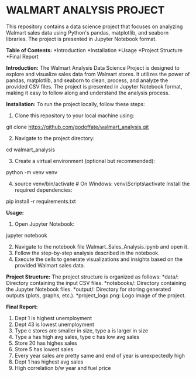 # **WALMART ANALYSIS PROJECT**

This repository contains a data science project that focuses on analyzing Walmart sales data using Python's pandas, matplotlib, and seaborn libraries. The project is presented in Jupyter Notebook format.

**Table of Contents:**
*Introduction
*Installation
*Usage
*Project Structure
*Final Report

**Introduction:**
The Walmart Analysis Data Science Project is designed to explore and visualize sales data from Walmart stores. It utilizes the power of pandas, matplotlib, and seaborn to clean, process, and analyze the provided CSV files. The project is presented in Jupyter Notebook format, making it easy to follow along and understand the analysis process.

**Installation:**
To run the project locally, follow these steps:

1) Clone this repository to your local machine using:

git clone https://github.com/godoffate/walmart_analysis.git

2) Navigate to the project directory:

cd walmart_analysis

3) Create a virtual environment (optional but recommended):

python -m venv venv

4) source venv/bin/activate  # On Windows: venv\Scripts\activate
Install the required dependencies:

pip install -r requirements.txt


**Usage:**
1) Open Jupyter Notebook:

jupyter notebook

2) Navigate to the notebook file Walmart_Sales_Analysis.ipynb and open it.
3) Follow the step-by-step analysis described in the notebook.
4) Execute the cells to generate visualizations and insights based on the provided Walmart sales data.

**Project Structure:**
The project structure is organized as follows:
*data/: Directory containing the input CSV files.
*notebooks/: Directory containing the Jupyter Notebook files.
*output/: Directory for storing generated outputs (plots, graphs, etc.).
*project_logo.png: Logo image of the project.

**Final Report:**
1) Dept 1 is highest unemployment
2) Dept 43 is lowest unemployment
3) Type c stores are smaller in size, type a is larger in size
4) Type a has high avg sales, type c has low avg sales  
5) Store 20 has highes sales
6) Store 5 has lowest sales
7) Every year sales are pretty same and end of year is unexpectedly high
8) Dept 1 has highest avg sales
9) High correlation b/w year and fuel price
